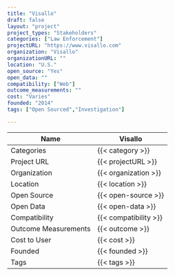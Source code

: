 ```yaml
---
title: "Visallo"
draft: false
layout: "project"
project_types: "Stakeholders"
categories: ["Law Enforcement"]
projectURL: "https://www.visallo.com"
organization: "Visallo"
organizationURL: ""
location: "U.S."
open_source: "Yes"
open_data: ""
compatibility: ["Web"]
outcome_measurements: ""
cost: "Varies"
founded: "2014"
tags: ["Open Sourced","Investigation"]

---
```



Name                    |  Visallo    
------------------------|----
Categories              | {{< category >}} 
Project URL             | {{< projectURL >}} 
Organization            | {{< organization >}} 
Location                | {{< location >}} 
Open Source             | {{< open-source >}} 
Open Data               | {{< open-data >}} 
Compatibility           | {{< compatibility >}} 
Outcome Measurements    | {{< outcome >}} 
Cost to User            | {{< cost >}} 
Founded                 | {{< founded >}} 
Tags                    | {{< tags >}} 


